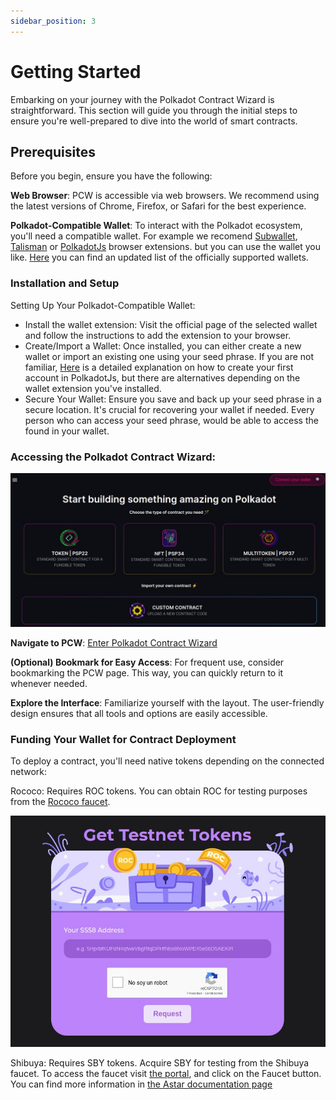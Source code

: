 ```yaml
---
sidebar_position: 3
---
```


# Getting Started 

Embarking on your journey with the Polkadot Contract Wizard is straightforward. This section will guide you through the initial steps to ensure you're well-prepared to dive into the world of smart contracts.

## Prerequisites

Before you begin, ensure you have the following:

**Web Browser**: PCW is accessible via web browsers. We recommend using the latest versions of Chrome, Firefox, or Safari for the best experience.

**Polkadot-Compatible Wallet**: To interact with the Polkadot ecosystem, you'll need a compatible wallet. For example we recomend [Subwallet](https://www.subwallet.app/), [Talisman](https://www.talisman.xyz/) or [PolkadotJs](https://polkadot.js.org/extension/) browser extensions. but you can use the wallet you like. [Here](https://wiki.polkadot.network/docs/wallets-and-extensions) you can find an updated list of the officially supported wallets. 

### Installation and Setup

Setting Up Your Polkadot-Compatible Wallet:

- Install the wallet extension: Visit the official page of the selected wallet and follow the instructions to add the extension to your browser.
- Create/Import a Wallet: Once installed, you can either create a new wallet or import an existing one using your seed phrase. If you are not familiar, [Here](https://wiki.polkadot.network/docs/learn-account-generation) is a detailed explanation on how to create your first account in PolkadotJs, but there are alternatives depending on the wallet extension you've installed.
- Secure Your Wallet: Ensure you save and back up your seed phrase in a secure location. It's crucial for recovering your wallet if needed. Every person who can access your seed phrase, would be able to access the found in your wallet.

### Accessing the Polkadot Contract Wizard:

![Contract Wizard Img](./assets/landing.png)

**Navigate to PCW**: [Enter Polkadot Contract Wizard](https://www.contractwizard.xyz/)

**(Optional) Bookmark for Easy Access**: For frequent use, consider bookmarking the PCW page. This way, you can quickly return to it whenever needed.

**Explore the Interface**: Familiarize yourself with the layout. The user-friendly design ensures that all tools and options are easily accessible.

### Funding Your Wallet for Contract Deployment

To deploy a contract, you'll need native tokens depending on the connected network:

Rococo: Requires ROC tokens. You can obtain ROC for testing purposes from the [Rococo faucet](https://use.ink/faucet).

![Faucet Img](./assets/faucet.png)

Shibuya: Requires SBY tokens. Acquire SBY for testing from the Shibuya faucet. To access the faucet visit [the portal](https://portal.astar.network/assets), and click on the Faucet button. You can find more information in [the Astar documentation page](https://docs.astar.network/docs/build/environment/faucet/)